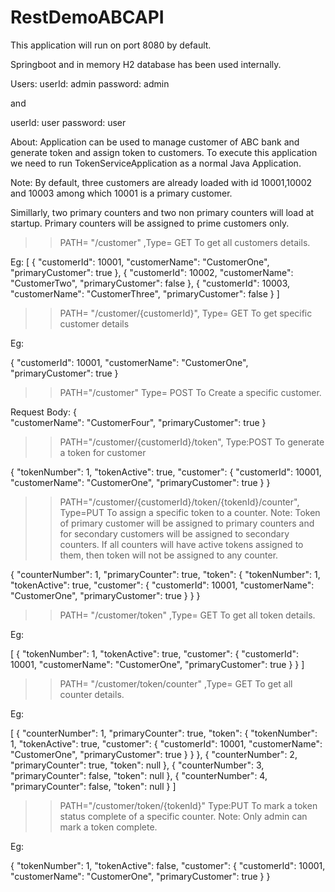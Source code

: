 # RestDemoABCAPI

This application will run on port 8080 by default.

Springboot and in memory H2 database has been used internally.

Users:
userId: admin
password: admin

and

userId: user
password: user

About: Application can be used to manage customer of ABC bank and generate token and assign token to customers. 
To execute this application we need to run TokenServiceApplication as a normal Java Application.


Note: By default, three customers are already loaded with id 10001,10002 and 10003 
among which 10001 is a primary customer.

Simillarly, two primary counters and two non primary counters will load at startup. Primary counters will be assigned to 
prime customers only.

>>PATH= "/customer" ,Type= GET
To get all customers details. 

Eg: [
    {
        "customerId": 10001,
        "customerName": "CustomerOne",
        "primaryCustomer": true
    },
    {
        "customerId": 10002,
        "customerName": "CustomerTwo",
        "primaryCustomer": false
    },
    {
        "customerId": 10003,
        "customerName": "CustomerThree",
        "primaryCustomer": false
    }
]






>>PATH= "/customer/{customerId}", Type= GET
To get specific customer details

Eg:

{
    "customerId": 10001,
    "customerName": "CustomerOne",
    "primaryCustomer": true
}



>>PATH="/customer" Type= POST
To Create a specific customer.

Request Body:
{   
    "customerName": "CustomerFour",
    "primaryCustomer": true
}




>>PATH="/customer/{customerId}/token", Type:POST
To generate a token for customer

{
    "tokenNumber": 1,
    "tokenActive": true,
    "customer": {
        "customerId": 10001,
        "customerName": "CustomerOne",
        "primaryCustomer": true
    }
}


>>PATH="/customer/{customerId}/token/{tokenId}/counter", Type=PUT
To assign a specific token to a counter.
Note: Token of primary customer will be assigned to primary counters and for secondary customers will be assigned 
to secondary counters.
If all counters will have active tokens assigned to them, then token will not be assigned to any counter.

{
    "counterNumber": 1,
    "primaryCounter": true,
    "token": {
        "tokenNumber": 1,
        "tokenActive": true,
        "customer": {
            "customerId": 10001,
            "customerName": "CustomerOne",
            "primaryCustomer": true
        }
    }
}


>>PATH= "/customer/token" ,Type= GET
To get all token details. 

Eg: 

[
    {
        "tokenNumber": 1,
        "tokenActive": true,
        "customer": {
            "customerId": 10001,
            "customerName": "CustomerOne",
            "primaryCustomer": true
        }
    }
]



>>PATH= "/customer/token/counter" ,Type= GET
To get all counter details. 

Eg:

[
    {
        "counterNumber": 1,
        "primaryCounter": true,
        "token": {
            "tokenNumber": 1,
            "tokenActive": true,
            "customer": {
                "customerId": 10001,
                "customerName": "CustomerOne",
                "primaryCustomer": true
            }
        }
    },
    {
        "counterNumber": 2,
        "primaryCounter": true,
        "token": null
    },
    {
        "counterNumber": 3,
        "primaryCounter": false,
        "token": null
    },
    {
        "counterNumber": 4,
        "primaryCounter": false,
        "token": null
    }
]




>>PATH="/customer/token/{tokenId}" Type:PUT
To mark a token status complete of a specific counter.
Note: Only admin can mark a token complete.

Eg:

{
    "tokenNumber": 1,
    "tokenActive": false,
    "customer": {
        "customerId": 10001,
        "customerName": "CustomerOne",
        "primaryCustomer": true
    }
}


